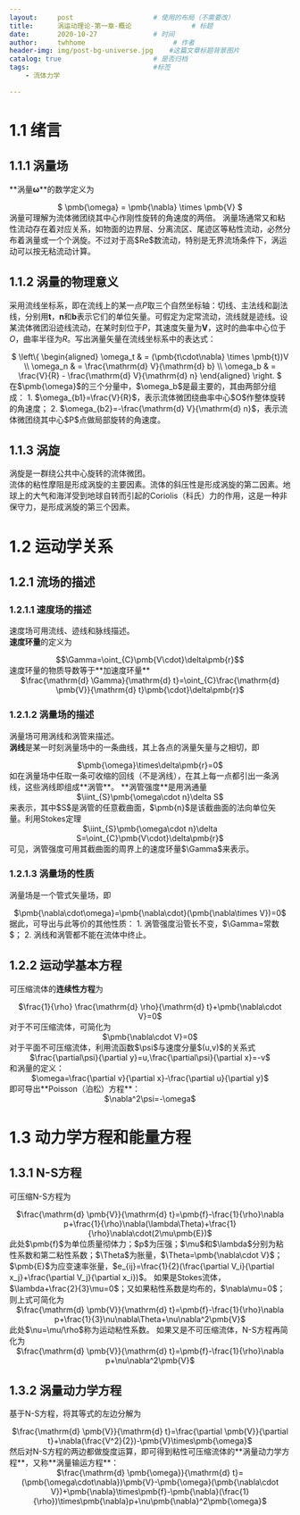 ```yaml
---
layout:     post                    # 使用的布局（不需要改）
title:      涡运动理论-第一章-概论               # 标题 
date:       2020-10-27              # 时间
author:     twhhome                      # 作者
header-img: img/post-bg-universe.jpg    #这篇文章标题背景图片
catalog: true                       # 是否归档
tags:                               #标签
    - 流体力学

---
```


<head>
<!--    <script src="https://cdn.mathjax.org/mathjax/latest/MathJax.js?config=TeX-AMS-MML_HTMLorMML" type="text/javascript"></script>
    <script type="text/x-mathjax-config">
        MathJax.Hub.Config({
            tex2jax: {
            skipTags: ['script', 'noscript', 'style', 'textarea', 'pre'],
            inlineMath: [['$','$']]
            displayMath: [['$$','$$']]
            }
        });
    </script>-->
	<script type="text/x-mathjax-config">
		MathJax.Hub.Config({tex2jax: {inlineMath: [['$','$'], ['\\(','\\)']], displayMath: [ ['$$','$$'], ["\\[","\\]"] ]}});
	</script>
	<script type="text/javascript" async src="https://cdn.mathjax.org/mathjax/latest/MathJax.js?config=TeX-AMS_CHTML">
	</script>
</head>

# 1.1 绪言
## 1.1.1 涡量场
**涡量$\pmb{\omega}$**的数学定义为  
<center>$ \pmb{\omega} = \pmb{\nabla} \times \pmb{V} $</center>  
涡量可理解为流体微团绕其中心作刚性旋转的角速度的两倍。  
涡量场通常又和粘性流动存在着对应关系，如物面的边界层、分离流区、尾迹区等粘性流动，必然分布着涡量或一个个涡旋。不过对于高$Re$数流动，特别是无界流场条件下，涡运动可以按无粘流动计算。  

## 1.1.2 涡量的物理意义
采用流线坐标系，即在流线上的某一点$P$取三个自然坐标轴：切线、主法线和副法线，分别用$\pmb{t}$，$\pmb{n}$和$\pmb{b}$表示它们的单位矢量。可假定为定常流动，流线就是迹线。设某流体微团沿迹线流动，在某时刻位于$P$，其速度矢量为$\pmb{V}$，这时的曲率中心位于$O$，曲率半径为$R$。写出涡量矢量在流线坐标系中的表达式：  
<center>$
\left\{
\begin{aligned}
\omega_t & = (\pmb{t\cdot\nabla} \times \pmb{t})V \\
\omega_n & = \frac{\mathrm{d} V}{\mathrm{d} b} \\
\omega_b & = \frac{V}{R} - \frac{\mathrm{d} V}{\mathrm{d} n}
\end{aligned}
\right.
$</center>  
在$\pmb{\omega}$的三个分量中，$\omega_b$是最主要的，其由两部分组成：  
1. $\omega_{b1}=\frac{V}{R}$，表示流体微团绕曲率中心$O$作整体旋转的角速度；  
2. $\omega_{b2}=-\frac{\mathrm{d} V}{\mathrm{d} n}$，表示流体微团绕其中心$P$点做局部旋转的角速度。  

## 1.1.3 涡旋
涡旋是一群绕公共中心旋转的流体微团。  
流体的粘性摩阻是形成涡旋的主要因素。流体的斜压性是形成涡旋的第二因素。地球上的大气和海洋受到地球自转而引起的Coriolis（科氏）力的作用，这是一种非保守力，是形成涡旋的第三个因素。  

# 1.2 运动学关系
## 1.2.1 流场的描述
### 1.2.1.1 速度场的描述
速度场可用流线、迹线和脉线描述。  
**速度环量**的定义为  
<center>$$\Gamma=\oint_{C}\pmb{V\cdot}\delta\pmb{r}$$</center>  
速度环量的物质导数等于**加速度环量**  
<center>$\frac{\mathrm{d} \Gamma}{\mathrm{d} t}=\oint_{C}\frac{\mathrm{d} \pmb{V}}{\mathrm{d} t}\pmb{\cdot}\delta\pmb{r}$</center>  

### 1.2.1.2 涡量场的描述
涡量场可用涡线和涡管来描述。  
**涡线**是某一时刻涡量场中的一条曲线，其上各点的涡量矢量与之相切，即  
<center>$\pmb{\omega}\times\delta\pmb{r}=0$</center>  
如在涡量场中任取一条可收缩的回线（不是涡线），在其上每一点都引出一条涡线，这些涡线即组成**涡管**。  
**涡管强度**是用涡通量  
<center>$\iint_{S}\pmb{\omega\cdot n}\delta S$</center>  
来表示，其中$S$是涡管的任意截曲面，$\pmb{n}$是该截曲面的法向单位矢量。利用Stokes定理  
<center>$\iint_{S}\pmb{\omega\cdot n}\delta S=\oint_{C}\pmb{V\cdot}\delta\pmb{r}$</center>  
可见，涡管强度可用其截曲面的周界上的速度环量$\Gamma$来表示。  

### 1.2.1.3 涡量场的性质
涡量场是一个管式矢量场，即  
<center>$\pmb{\nabla\cdot\omega}=\pmb{\nabla\cdot}(\pmb{\nabla\times V})=0$</center>  
据此，可导出与此等价的其他性质：  
1. 涡管强度沿管长不变，$\Gamma=常数$；  
2. 涡线和涡管都不能在流体中终止。  

## 1.2.2 运动学基本方程
可压缩流体的**连续性方程**为  
<center>$\frac{1}{\rho} \frac{\mathrm{d} \rho}{\mathrm{d} t}+\pmb{\nabla\cdot V}=0$</center>  
对于不可压缩流体，可简化为  
<center>$\pmb{\nabla\cdot V}=0$</center>  
对于平面不可压缩流体，利用流函数$\psi$与速度分量$(u,v)$的关系式  
<center>$\frac{\partial\psi}{\partial y}=u,\frac{\partial\psi}{\partial x}=-v$</center>  
和涡量的定义：  
<center>$\omega=\frac{\partial v}{\partial x}-\frac{\partial u}{\partial y}$</center>  
即可导出**Poisson（泊松）方程**：  
<center>$\nabla^2\psi=-\omega$</center>  

# 1.3 动力学方程和能量方程
## 1.3.1 N-S方程
可压缩N-S方程为  
<center>$\frac{\mathrm{d} \pmb{V}}{\mathrm{d} t}=\pmb{f}-\frac{1}{\rho}\nabla p+\frac{1}{\rho}\nabla(\lambda\Theta)+\frac{1}{\rho}\nabla\cdot(2\mu\pmb{E})$</center>  
此处$\pmb{f}$为单位质量彻体力；$p$为压强；$\mu$和$\lambda$分别为粘性系数和第二粘性系数；$\Theta$为胀量，$\Theta=\pmb{\nabla\cdot V}$；$\pmb{E}$为应变速率张量，$e_{ij}=\frac{1}{2}(\frac{\partial V_i}{\partial x_j}+\frac{\partial V_j}{\partial x_i})$。  
如果是Stokes流体，$\lambda+\frac{2}{3}\mu=0$；又如果粘性系数是均布的，$\nabla\mu=0$；则上式可简化为  
<center>$\frac{\mathrm{d} \pmb{V}}{\mathrm{d} t}=\pmb{f}-\frac{1}{\rho}\nabla p+\frac{1}{3}\nu\nabla\Theta+\nu\nabla^2\pmb{V}$</center>  
此处$\nu=\mu/\rho$称为运动粘性系数。  
如果又是不可压缩流体，N-S方程再简化为  
<center>$\frac{\mathrm{d} \pmb{V}}{\mathrm{d} t}=\pmb{f}-\frac{1}{\rho}\nabla p+\nu\nabla^2\pmb{V}$</center>  

## 1.3.2 涡量动力学方程
基于N-S方程，将其等式的左边分解为  
<center>$\frac{\mathrm{d} \pmb{V}}{\mathrm{d} t}=\frac{\partial \pmb{V}}{\partial t}+\nabla(\frac{V^2}{2})-\pmb{V}\times\pmb{\omega}$</center>  
然后对N-S方程的两边都做旋度运算，即可得到粘性可压缩流体的**涡量动力学方程**，又称**涡量输运方程**：  
<center>$\frac{\mathrm{d} \pmb{\omega}}{\mathrm{d} t}=(\pmb{\omega\cdot\nabla})\pmb{V}-\pmb{\omega}(\pmb{\nabla\cdot V})+\pmb{\nabla}\times\pmb{f}-\pmb{\nabla}(\frac{1}{\rho})\times\pmb{\nabla}p+\nu\pmb{\nabla}^2\pmb{\omega}$</center>  
